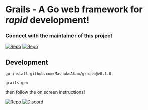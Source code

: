# Grails - A Go web framework for *rapid* development!

### Connect with the maintainer of this project
[![Repo](https://img.shields.io/badge/telegram-link-cyan)](https://t.me/gograils)
[![Repo](https://img.shields.io/badge/discord-link-purple)](https://discord.com/invite/GJBbPUr3)



## Development
```bash
go install github.com/MashukeAlam/grails@v0.1.0
```
```azure
grails gen
```
then follow the on screen instructions!

[![Repo](https://img.shields.io/badge/repository-link-cyan)](https://github.com/gofiber/boilerplate)  [![Discord](https://img.shields.io/badge/discord-join%20channel-7289DA)](https://gofiber.io/discord)
